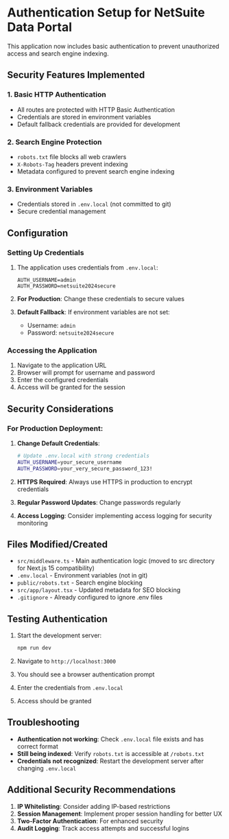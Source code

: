# Authentication Setup for NetSuite Data Portal

This application now includes basic authentication to prevent unauthorized access and search engine indexing.

## Security Features Implemented

### 1. Basic HTTP Authentication
- All routes are protected with HTTP Basic Authentication
- Credentials are stored in environment variables
- Default fallback credentials are provided for development

### 2. Search Engine Protection
- `robots.txt` file blocks all web crawlers
- `X-Robots-Tag` headers prevent indexing
- Metadata configured to prevent search engine indexing

### 3. Environment Variables
- Credentials stored in `.env.local` (not committed to git)
- Secure credential management

## Configuration

### Setting Up Credentials

1. The application uses credentials from `.env.local`:
   ```
   AUTH_USERNAME=admin
   AUTH_PASSWORD=netsuite2024secure
   ```

2. **For Production**: Change these credentials to secure values

3. **Default Fallback**: If environment variables are not set:
   - Username: `admin`
   - Password: `netsuite2024secure`

### Accessing the Application

1. Navigate to the application URL
2. Browser will prompt for username and password
3. Enter the configured credentials
4. Access will be granted for the session

## Security Considerations

### For Production Deployment:

1. **Change Default Credentials**:
   ```bash
   # Update .env.local with strong credentials
   AUTH_USERNAME=your_secure_username
   AUTH_PASSWORD=your_very_secure_password_123!
   ```

2. **HTTPS Required**: Always use HTTPS in production to encrypt credentials

3. **Regular Password Updates**: Change passwords regularly

4. **Access Logging**: Consider implementing access logging for security monitoring

## Files Modified/Created

- `src/middleware.ts` - Main authentication logic (moved to src directory for Next.js 15 compatibility)
- `.env.local` - Environment variables (not in git)
- `public/robots.txt` - Search engine blocking
- `src/app/layout.tsx` - Updated metadata for SEO blocking
- `.gitignore` - Already configured to ignore .env files

## Testing Authentication

1. Start the development server:
   ```bash
   npm run dev
   ```

2. Navigate to `http://localhost:3000`

3. You should see a browser authentication prompt

4. Enter the credentials from `.env.local`

5. Access should be granted

## Troubleshooting

- **Authentication not working**: Check `.env.local` file exists and has correct format
- **Still being indexed**: Verify `robots.txt` is accessible at `/robots.txt`
- **Credentials not recognized**: Restart the development server after changing `.env.local`

## Additional Security Recommendations

1. **IP Whitelisting**: Consider adding IP-based restrictions
2. **Session Management**: Implement proper session handling for better UX
3. **Two-Factor Authentication**: For enhanced security
4. **Audit Logging**: Track access attempts and successful logins